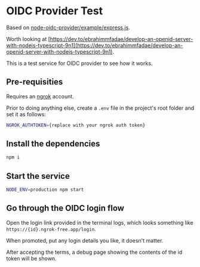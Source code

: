 # OIDC Provider Test

Based on [node-oidc-provider/example/express.js](https://github.com/panva/node-oidc-provider/blob/2be00659b3ea2828659e388a51603d20cad5c7ca/example/express.js).

Worth looking at [https://dev.to/ebrahimmfadae/develop-an-openid-server-with-nodejs-typescript-9n1](https://dev.to/ebrahimmfadae/develop-an-openid-server-with-nodejs-typescript-9n1).

This is a test service for OIDC provider to see how it works.

## Pre-requisities

Requires an [ngrok](https://ngrok.com) account.

Prior to doing anything else, create a `.env` file in the project's root folder and set it as follows:

```sh
NGROK_AUTHTOKEN={replace with your ngrok auth token}
```

## Install the dependencies

```sh
npm i
```

## Start the service

```sh
NODE_ENV=production npm start
```

## Go through the OIDC login flow

Open the login link provided in the terminal logs, which looks something like `https://{id}.ngrok-free.app/login`.

When promoted, put any login details you like, it doesn't matter.

After accepting the terms, a debug page showing the contents of the id token will be shown.
